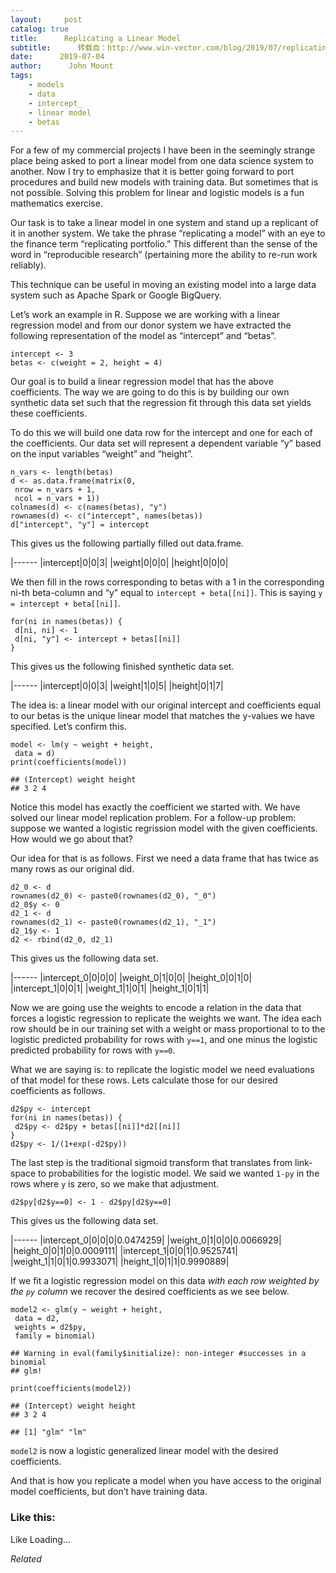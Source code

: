 ```yaml
---
layout:     post
catalog: true
title:      Replicating a Linear Model
subtitle:      转载自：http://www.win-vector.com/blog/2019/07/replicating-a-linear-model/
date:      2019-07-04
author:      John Mount
tags:
    - models
    - data
    - intercept_
    - linear model
    - betas
---
```


For a few of my commercial projects I have been in the seemingly strange place being asked to port a linear model from one data science system to another. Now I try to emphasize that it is better going forward to port procedures and build new models with training data. But sometimes that is not possible. Solving this problem for linear and logistic models is a fun mathematics exercise.


Our task is to take a linear model in one system and stand up a replicant of it in another system. We take the phrase “replicating a model” with an eye to the finance term “replicating portfolio.” This different than the sense of the word in “reproducible research” (pertaining more the ability to re-run work reliably).


This technique can be useful in moving an existing model into a large data system such as Apache Spark or Google BigQuery.

Let’s work an example in R. Suppose we are working with a linear regression model and from our donor system we have extracted the following representation of the model as “intercept” and “betas”.

```
intercept <- 3
betas <- c(weight = 2, height = 4)
```

Our goal is to build a linear regression model that has the above coefficients. The way we are going to do this is by building our own synthetic data set such that the regression fit through this data set yields these coefficients.

To do this we will build one data row for the intercept and one for each of the coefficients. Our data set will represent a dependent variable “y” based on the input variables “weight” and “height”.

```
n_vars <- length(betas)
d <- as.data.frame(matrix(0,
 nrow = n_vars + 1,
 ncol = n_vars + 1))
colnames(d) <- c(names(betas), "y")
rownames(d) <- c("intercept", names(betas))
d["intercept", "y"] = intercept
```

This gives us the following partially filled out data.frame.

|------
|intercept|0|0|3|
|weight|0|0|0|
|height|0|0|0|

We then fill in the rows corresponding to betas with a 1 in the corresponding ni-th beta-column and “y” equal to `intercept + beta[[ni]]`. This is saying `y = intercept + beta[[ni]]`.

```
for(ni in names(betas)) {
 d[ni, ni] <- 1
 d[ni, "y"] <- intercept + betas[[ni]]
}
```

This gives us the following finished synthetic data set.

|------
|intercept|0|0|3|
|weight|1|0|5|
|height|0|1|7|

The idea is: a linear model with our original intercept and coefficients equal to our betas is the unique linear model that matches the y-values we have specified. Let’s confirm this.

```
model <- lm(y ~ weight + height, 
 data = d)
print(coefficients(model))
```

```
## (Intercept) weight height 
## 3 2 4
```

Notice this model has exactly the coefficient we started with. We have solved our linear model replication problem. For a follow-up problem: suppose we wanted a logistic regrission model with the given coefficients. How would we go about that?

Our idea for that is as follows. First we need a data frame that has twice as many rows as our original did.

```
d2_0 <- d
rownames(d2_0) <- paste0(rownames(d2_0), "_0")
d2_0$y <- 0
d2_1 <- d
rownames(d2_1) <- paste0(rownames(d2_1), "_1")
d2_1$y <- 1
d2 <- rbind(d2_0, d2_1)
```

This gives us the following data set.

|------
|intercept_0|0|0|0|
|weight_0|1|0|0|
|height_0|0|1|0|
|intercept_1|0|0|1|
|weight_1|1|0|1|
|height_1|0|1|1|

Now we are going use the weights to encode a relation in the data that forces a logistic regression to replicate the weights we want. The idea each row should be in our training set with a weight or mass proportional to to the logistic predicted probability for rows with `y==1`, and one minus the logistic predicted probability for rows with `y==0`.

What we are saying is: to replicate the logistic model we need evaluations of that model for these rows. Lets calculate those for our desired coefficients as follows.

```
d2$py <- intercept
for(ni in names(betas)) {
 d2$py <- d2$py + betas[[ni]]*d2[[ni]]
}
d2$py <- 1/(1+exp(-d2$py))
```

The last step is the traditional sigmoid transform that translates from link-space to probabilities for the logistic model. We said we wanted `1-py` in the rows where `y` is zero, so we make that adjustment.

```
d2$py[d2$y==0] <- 1 - d2$py[d2$y==0]
```

This gives us the following data set.

|------
|intercept_0|0|0|0|0.0474259|
|weight_0|1|0|0|0.0066929|
|height_0|0|1|0|0.0009111|
|intercept_1|0|0|1|0.9525741|
|weight_1|1|0|1|0.9933071|
|height_1|0|1|1|0.9990889|

If we fit a logistic regression model on this data *with each row weighted by the `py` column* we recover the desired coefficients as we see below.

```
model2 <- glm(y ~ weight + height,
 data = d2,
 weights = d2$py,
 family = binomial)
```

```
## Warning in eval(family$initialize): non-integer #successes in a binomial
## glm!
```

```
print(coefficients(model2))
```

```
## (Intercept) weight height 
## 3 2 4
```

```
## [1] "glm" "lm"
```

`model2` is now a logistic generalized linear model with the desired coefficients.

And that is how you replicate a model when you have access to the original model coefficients, but don’t have training data.

### Like this:

Like Loading...


*Related*

